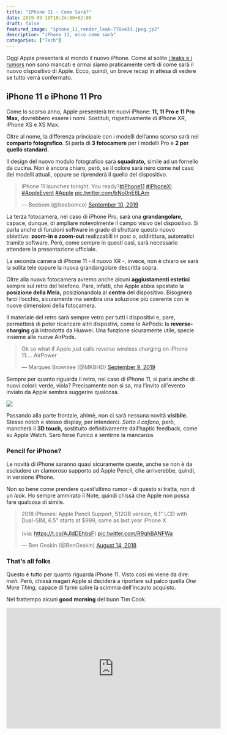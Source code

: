 ```yaml
---
title: "IPhone 11 - Come Sarà?"
date: 2019-09-10T10:24:00+02:00
draft: false
featured_image: "iphone_11_render_leak-770x433.jpeg.jp2"
description: "iPhone 11, ecco come sarà"
categories: ["Tech"]
---
```



Oggi Apple presenterà al mondo il nuovo iPhone. Come al solito <a href="https://www.tomsguide.com/us/iphone-2019-rumors,news-28045.html" target="_blank">i leaks e i rumors</a> non sono mancati e ormai siamo praticamente certi di come sarà il nuovo dispositivo di Apple. Ecco, quindi, un breve recap in attesa di vedere se tutto verrà confermato. 

## iPhone 11 e iPhone 11 Pro
Come lo scorso anno, Apple presenterà tre nuovi iPhone: **11, 11 Pro e 11 Pro Max,** dovrebbero essere i nomi. Sostituti, rispettivamente di iPhone XR, iPhone XS e XS Max. 

Oltre al nome, la differenza principale con i modelli dell’anno scorso sarà nel **comparto fotografico**. Si parla di **3 fotocamere** per i modelli Pro e **2 per quello standard.** 

Il design del nuovo modulo fotografico sarà **squadrato,** simile ad un fornello da cucina. Non è ancora chiaro, però, se il colore sarà nero come nel caso dei modelli attuali, oppure se riprenderà il quello del dispositivo. 

<blockquote class="twitter-tweet"><p lang="en" dir="ltr">iPhone 11 launches tonight. You ready?<a href="https://twitter.com/hashtag/iPhone11?src=hash&amp;ref_src=twsrc%5Etfw">#iPhone11</a> <a href="https://twitter.com/hashtag/iPhoneXI?src=hash&amp;ref_src=twsrc%5Etfw">#iPhoneXI</a> <a href="https://twitter.com/hashtag/AppleEvent?src=hash&amp;ref_src=twsrc%5Etfw">#AppleEvent</a> <a href="https://twitter.com/hashtag/Apple?src=hash&amp;ref_src=twsrc%5Etfw">#Apple</a> <a href="https://t.co/bNo0nE6LAm">pic.twitter.com/bNo0nE6LAm</a></p>&mdash; Beebom (@beebomco) <a href="https://twitter.com/beebomco/status/1171297999399653379?ref_src=twsrc%5Etfw">September 10, 2019</a></blockquote> <script async src="https://platform.twitter.com/widgets.js" charset="utf-8"></script>

La terza fotocamera, nel caso di iPhone Pro, sarà una **grandangolare,** capace, dunque, di ampliare notevolmente il campo visivo del dispositivo. Si parla anche di funzioni software in grado di sfruttare questo nuovo obiettivo: **zoom-in e zoom-out** realizzabili in post o, addirittura, automatici tramite software. Però, come sempre in questi casi, sarà necessario attendere la presentazione ufficiale.

La seconda camera di iPhone 11 - il nuovo XR -, invece, non è chiaro se sarà la solita tele oppure la nuova grandangolare descritta sopra. 

Oltre alla nuova fotocamera avremo anche alcuni **aggiustamenti estetici** sempre sul retro del telefono. Pare, infatti, che Apple abbia spostato la **posizione della Mela,** posizionandola al **centro** del dispositivo. Bisognerà farci l’occhio, sicuramente ma sembra una soluzione più coerente con le nuove dimensioni della fotocamera. 

Il materiale del retro sarà sempre vetro per tutti i dispositivi e, pare, permetterà di poter ricaricare altri dispostivi, come le AirPods: la **reverse-charging** già introdotta da Huawei. Una funzione sicuramente utile, specie insieme alle nuove AirPods. 

<blockquote class="twitter-tweet"><p lang="en" dir="ltr">Ok so what if Apple just calls reverse wireless charging on iPhone 11.... AirPower</p>&mdash; Marques Brownlee (@MKBHD) <a href="https://twitter.com/MKBHD/status/1171135270412017664?ref_src=twsrc%5Etfw">September 9, 2019</a></blockquote> <script async src="https://platform.twitter.com/widgets.js" charset="utf-8"></script>

Sempre per quanto riguarda il retro, nel caso di iPhone 11, si parla anche di nuovi colori: verde, viola? Precisamente non si sa, ma l’invito all'evento inviato da Apple sembra suggerire qualcosa. 

<img src="/images/blog/apple-iphone-11-invite.jpg" />

Passando alla parte frontale, ahimè, non ci sarà nessuna novità **visibile.** Stesso notch e stesso display, per intenderci. *Sotto il cofano,* però, mancherà il **3D touch,** sostituito definitivamente dall’haptic feedback, come su Apple Watch. Sarò forse l’unico a sentirne la mancanza. 


### Pencil for iPhone?
Le novità di iPhone saranno quasi sicuramente queste, anche se non è da escludere un clamoroso supporto ad Apple Pencil, che arriverebbe, quindi, in versione iPhone. 

Non so bene come prendere quest’ultimo rumor - di questo si tratta, non di un *leak*. Ho sempre ammirato il Note, quindi chissà che Apple non possa fare qualcosa di simile. 

<blockquote class="twitter-tweet"><p lang="en" dir="ltr">2018 iPhones: Apple Pencil Support, 512GB version, 6.1” LCD with Dual-SIM, 6.5” starts at $999, same as last year iPhone X<br><br>(via: <a href="https://t.co/AJldDEhbsF">https://t.co/AJldDEhbsF</a>) <a href="https://t.co/R9qhBANFWa">pic.twitter.com/R9qhBANFWa</a></p>&mdash; Ben Geskin (@BenGeskin) <a href="https://twitter.com/BenGeskin/status/1029328257093709824?ref_src=twsrc%5Etfw">August 14, 2018</a></blockquote> <script async src="https://platform.twitter.com/widgets.js" charset="utf-8"></script>

### That’s all folks

Questo è tutto per quanto riguarda iPhone 11. Visto così mi viene da dire: *meh.* Però, chissà magari Apple si deciderà a riportare sul palco quella *One More Thing,* capace di farmi salire la scimmia dell’incauto acquisto. 

Nel frattempo alcuni **good morning** del buon Tim Cook. 

<iframe width="560" height="315" src="https://www.youtube.com/embed/4uQ6fNgv4SQ" frameborder="0" allow="accelerometer; autoplay; encrypted-media; gyroscope; picture-in-picture" allowfullscreen></iframe>




